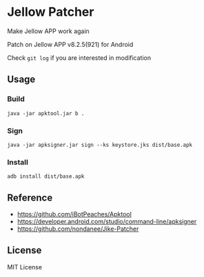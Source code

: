 # Jellow Patcher

Make Jellow APP work again

Patch on Jellow APP v8.2.5(921) for Android

Check `git log` if you are interested in modification

## Usage

### Build
```
java -jar apktool.jar b .
```

### Sign
```
java -jar apksigner.jar sign --ks keystore.jks dist/base.apk
```

### Install
```
adb install dist/base.apk
```

## Reference

- https://github.com/iBotPeaches/Apktool
- https://developer.android.com/studio/command-line/apksigner
- https://github.com/nondanee/Jike-Patcher

## License

MIT License